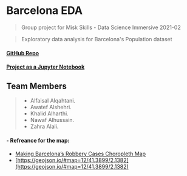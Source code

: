 # Barcelona EDA

> Group project for Misk Skills - Data Science Immersive 2021-02 

> Exploratory data analysis for Barcelona's Population dataset 

#### [GitHub Repo](https://github.com/AlfaisalGassim/Barcelona_EDA)  
#### [Project as a Jupyter Notebook ](https://alfaisalgassim.github.io/Barcelona_EDA/BarcelonaFINAL.html)


## Team Members
> * Alfaisal Alqahtani.
> * Awatef Alshehri.
> * Khalid Alharthi.
> * Nawaf Alhussain.
> * Zahra Alali.


#### - Refreance for the map: 
- [Making Barcelona’s Robbery Cases Choropleth Map](https://franherreragon.medium.com/making-barcelonas-robbery-cases-choropleth-map-71f1bd406dfc)
- [https://geojson.io/#map=12/41.3899/2.1382](https://geojson.io/#map=12/41.3899/2.1382)
